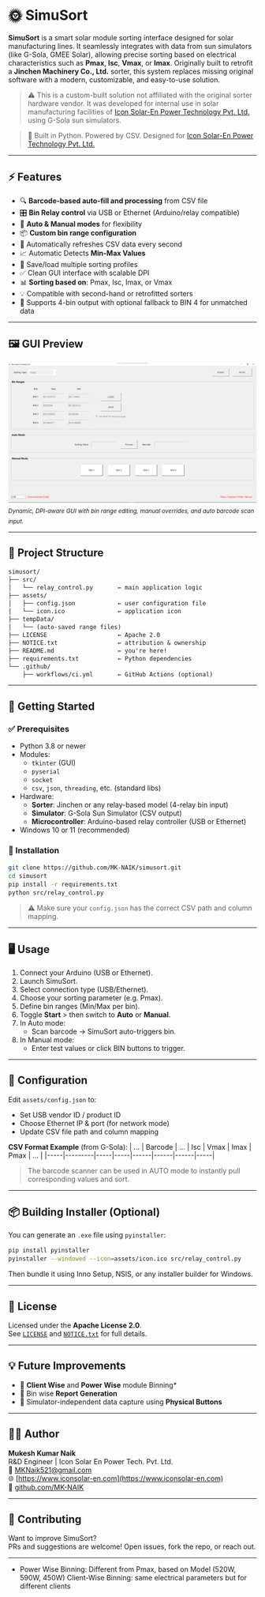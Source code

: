 # 🌞 SimuSort

**SimuSort** is a smart solar module sorting interface designed for solar manufacturing lines. It seamlessly integrates with data from sun simulators (like G-Sola, GMEE Solar), allowing precise sorting based on electrical characteristics such as **Pmax**, **Isc**, **Vmax**, or **Imax**. Originally built to retrofit a **Jinchen Machinery Co., Ltd.** sorter, this system replaces missing original software with a modern, customizable, and easy-to-use solution.

> ⚠️ This is a custom-built solution not affiliated with the original sorter hardware vendor. It was developed for internal use in solar manufacturing facilities of [Icon Solar-En Power Technology Pvt. Ltd.](https://www.iconsolar-en.com) using G-Sola sun simulators.

> 🔧 Built in Python. Powered by CSV. Designed for [Icon Solar-En Power Technology Pvt. Ltd.](https://www.iconsolar-en.com)

---

## ⚡ Features

- 🔍 **Barcode-based auto-fill and processing** from CSV file
- 🎛️ **Bin Relay control** via USB or Ethernet (Arduino/relay compatible)
- 🔄 **Auto & Manual modes** for flexibility
- 📦 **Custom bin range configuration**
- 🔄 Automatically refreshes CSV data every second
- 📈 Automatic Detects **Min-Max Values**
- 💾 Save/load multiple sorting profiles
- ✅ Clean GUI interface with scalable DPI
- 📊 **Sorting based on**: Pmax, Isc, Imax, or Vmax
- 💡 Compatible with second-hand or retrofitted sorters
- 🧩 Supports 4-bin output with optional fallback to BIN 4 for unmatched data


---

## 🖼 GUI Preview

![SimuSort GUI](assets/demo_screenshot.png)  
<sub><i>Dynamic, DPI-aware GUI with bin range editing, manual overrides, and auto barcode scan input.</i></sub>

---

## 📁 Project Structure

```
simusort/
├── src/
│   └── relay_control.py       ← main application logic
├── assets/
│   ├── config.json            ← user configuration file
│   └── icon.ico               ← application icon
├── tempData/
│   └── (auto-saved range files)
├── LICENSE                    ← Apache 2.0
├── NOTICE.txt                 ← attribution & ownership
├── README.md                  ← you're here!
├── requirements.txt           ← Python dependencies
└── .github/
    ├── workflows/ci.yml       ← GitHub Actions (optional)
```

---

## 🚀 Getting Started

### ✅ Prerequisites

- Python 3.8 or newer
- Modules:
  - `tkinter` (GUI)
  - `pyserial`
  - `socket`
  - `csv`, `json`, `threading`, etc. (standard libs)
- Hardware:
  - **Sorter**: Jinchen or any relay-based model (4-relay bin input)
  - **Simulator**: G-Sola Sun Simulator (CSV output)
  - **Microcontroller**: Arduino-based relay controller (USB or Ethernet)
- Windows 10 or 11 (recommended)

### 🔧 Installation

```bash
git clone https://github.com/MK-NAIK/simusort.git
cd simusort
pip install -r requirements.txt
python src/relay_control.py
```

> ⚠️ Make sure your `config.json` has the correct CSV path and column mapping.

---

## 🖥️ Usage

1. Connect your Arduino (USB or Ethernet).
2. Launch SimuSort.
3. Select connection type (USB/Ethernet).
4. Choose your sorting parameter (e.g. Pmax).
5. Define bin ranges (Min/Max per bin).
6. Toggle **Start** > then switch to **Auto** or **Manual**.
7. In Auto mode:
   - Scan barcode → SimuSort auto-triggers bin.
8. In Manual mode:
   - Enter test values or click BIN buttons to trigger.

---

## 🔗 Configuration

Edit `assets/config.json` to:
- Set USB vendor ID / product ID
- Choose Ethernet IP & port (for network mode)
- Update CSV file path and column mapping

**CSV Format Example** (from G-Sola):
| ... | Barcode | ... | Isc | Vmax | Imax | Pmax | ... |
|-----|---------|-----|-----|------|------|------|-----|

> The barcode scanner can be used in AUTO mode to instantly pull corresponding values and sort.


---

## 📦 Building Installer (Optional)

You can generate an `.exe` file using `pyinstaller`:

```bash
pip install pyinstaller
pyinstaller --windowed --icon=assets/icon.ico src/relay_control.py
```

Then bundle it using Inno Setup, NSIS, or any installer builder for Windows.

---

## 📄 License

Licensed under the **Apache License 2.0**.  
See [`LICENSE`](LICENSE) and [`NOTICE.txt`](NOTICE.txt) for full details.

---

## 💡 Future Improvements

- 👥 **Client Wise** and **Power Wise** module Binning*
- 📝 Bin wise **Report Generation**
- 🧪 Simulator-independent data capture using **Physical Buttons**

---

## 🧑‍💻 Author

**Mukesh Kumar Naik**  
R&D Engineer | Icon Solar En Power Tech. Pvt. Ltd.  
📧 MKNaik521@gmail.com  
🌐 [https://www.iconsolar-en.com](https://www.iconsolar-en.com)  
🐙 [github.com/MK-NAIK](https://github.com/MK-NAIK)

---

## 🤝 Contributing

Want to improve SimuSort?  
PRs and suggestions are welcome! Open issues, fork the repo, or reach out.

---

* Power Wise Binning: Different from Pmax, based on Model (520W, 590W, 450W)
  Client-Wise Binning: same electrical parameters but for different clients
